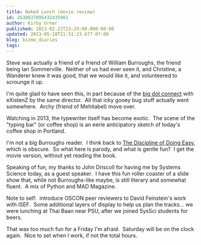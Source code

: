 ```yaml
---
title: Naked Lunch (movie review)
id: 2630837095432435981
author: Kirby Urner
published: 2013-02-22T23:29:00.000-08:00
updated: 2013-05-18T21:51:23.677-07:00
blog: bizmo_diaries
tags: 
---
```


Steve was actually a friend of a friend of William Burroughs, the friend being Ian Sommerville.  Neither of us had ever seen it, and Christine, a Wanderer knew it was good, that we would like it, and volunteered to scrounge it up.

I'm quite glad to have seen this, in part because of the [big dot connect](http://controlroom.blogspot.com/2009/08/walking-with-walker.html) with eXistenZ by the same director.  All that icky gooey bug stuff actually went somewhere.  Archy (friend of Mehitabel) move over.

Watching in 2013, the typewriter itself has become exotic.  The scene of the "typing bar" (or coffee shop) is an eerie anticipatory sketch of today's coffee shop in Portland.

I'm not a big Burroughs reader.  I think back to [The Discipline of Doing Easy](http://www.youtube.com/watch?v=ochyO45Jb0g), which is obscure.  So what here is parody, and what is gentle fun?  I get the movie version, without yet reading the book.

Speaking of fun, my thanks to John Driscoll for having me by Systems Science today, as a guest speaker.  I have this fun roller coaster of a slide show that, while not Burroughs-like maybe, is still literary and somewhat fluent.  A mix of Python and MAD Magazine.

Note to self:  introduce OSCON peer reviewers to David Feinstein's work with ISEF.  Some additional layers of display to help us plan the tracks... we were lunching at Thai Baan near PSU, after we joined SysSci students for beers.

That was too much fun for a Friday I'm afraid.  Saturday will be on the clock again.  Nice to set when I work, if not the total hours.